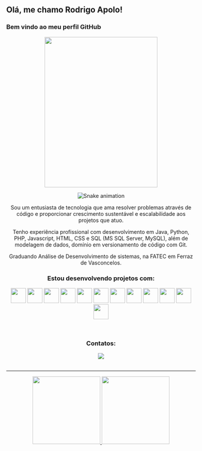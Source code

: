 ## Olá, me chamo Rodrigo Apolo!  
### Bem vindo ao meu perfil GitHub 
<div align="center">
  <img src="https://user-images.githubusercontent.com/70405959/159364625-09577394-fd15-4325-b854-07f17c97cf6a.png" width="300" height="400"/>
</div>
<div align="center">
  
![Snake animation](https://github.com/rodrigoapolo/rodrigoapolo/blob/output/github-contribution-grid-snake.svg)


Sou um entusiasta de tecnologia que ama resolver problemas através de código e proporcionar crescimento sustentável e escalabilidade aos projetos que atuo.

Tenho experiência profissional com desenvolvimento em Java, Python, PHP, Javascript, HTML, CSS e SQL (MS SQL Server, MySQL), além de modelagem de dados, domínio em versionamento de código com Git.

Graduando Análise de Desenvolvimento de sistemas, na FATEC em Ferraz de Vasconcelos.

### Estou desenvolvendo projetos com:

<img src="https://cdn.jsdelivr.net/gh/devicons/devicon/icons/java/java-original.svg" width="40" height="40"/>   <img src="https://cdn.jsdelivr.net/gh/devicons/devicon/icons/linux/linux-original.svg" width="40" height="40"/> <img src="https://cdn.jsdelivr.net/gh/devicons/devicon/icons/android/android-plain-wordmark.svg" width="40" height="40"/>   <img src="https://cdn.jsdelivr.net/gh/devicons/devicon/icons/flutter/flutter-original.svg" width="40" height="40"/>   <img src="https://cdn.jsdelivr.net/gh/devicons/devicon/icons/mysql/mysql-original-wordmark.svg" width="40" height="40"/>    <img src="https://cdn.jsdelivr.net/gh/devicons/devicon/icons/php/php-original.svg" width="40" height="40"/>   <img src="https://cdn.jsdelivr.net/gh/devicons/devicon/icons/python/python-original-wordmark.svg" width="40" height="40"/>    <img src="https://cdn.jsdelivr.net/gh/devicons/devicon/icons/spring/spring-original-wordmark.svg" width="40" height="40"/>    <img src="https://cdn.jsdelivr.net/gh/devicons/devicon/icons/javascript/javascript-original.svg" width="40" height="40"/>   <img src="https://cdn.jsdelivr.net/gh/devicons/devicon/icons/html5/html5-original.svg" width="40" height="40"/>  <img src="https://cdn.jsdelivr.net/gh/devicons/devicon/icons/css3/css3-original.svg" width="40" height="40"/>  <img src="https://cdn.jsdelivr.net/gh/devicons/devicon/icons/kotlin/kotlin-original.svg" width="40" height="40"/>
                                                                                                             
<br/>

### Contatos:
<div>
<a href="https://www.linkedin.com/in/rodrigo-apolo/" target="_blank"><img src="https://img.shields.io/badge/-LinkedIn-%230077B5?style=for-the-badge&logo=linkedin&logoColor=white" target="_blank"></a>   
</div>
<br/>
<hr/>
<div>
<a href="https://github.com/rodrigoapolo">

<img height="180em" src="https://github-readme-stats.vercel.app/api/top-langs/?username=rodrigoapolo&layout=compact&langs_count=7&theme=algolia"/>

<img height="180em" src="https://github-readme-stats.vercel.app/api?username=rodrigoapolo&show_icons=true&theme=algolia=true&count_private=true"/>
</div>

</div>
<!--
**rodrigoapolo/rodrigoapolo** is a ✨ _special_ ✨ repository because its `README.md` (this file) appears on your GitHub profile.

Here are some ideas to get you started:

- 🔭 I’m currently working on ...
- 🌱 I’m currently learning ...
- 👯 I’m looking to collaborate on ...
- 🤔 I’m looking for help with ...
- 💬 Ask me about ...
- 📫 How to reach me: ...
- 😄 Pronouns: ...
- ⚡ Fun fact: ...
-->
